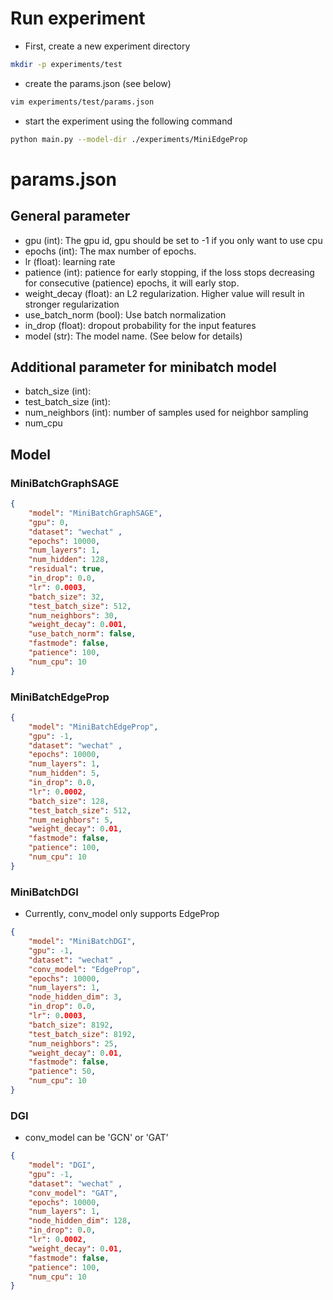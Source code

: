 # Run experiment
- First, create a new experiment directory
```bash
mkdir -p experiments/test
```
- create the params.json (see below)
```bash
vim experiments/test/params.json
```

- start the experiment using the following command
```bash
python main.py --model-dir ./experiments/MiniEdgeProp
```

# params.json
## General parameter
- gpu (int): The gpu id, gpu should be set to -1 if you only want to use cpu
- epochs (int): The max number of epochs.
- lr (float): learning rate
- patience (int): patience for early stopping, if the loss stops decreasing for consecutive (patience) epochs, it will early stop.
- weight_decay (float): an L2 regularization. Higher value will result in stronger regularization
- use_batch_norm (bool): Use batch normalization
- in_drop (float): dropout probability for the input features
- model (str): The model name. (See below for details)

## Additional parameter for minibatch model
- batch_size (int): 
- test_batch_size (int):
- num_neighbors (int): number of samples used for neighbor sampling
- num_cpu

## Model
### MiniBatchGraphSAGE
```json
{
    "model": "MiniBatchGraphSAGE",
    "gpu": 0,
    "dataset": "wechat" ,
    "epochs": 10000,
    "num_layers": 1,
    "num_hidden": 128,
    "residual": true,
    "in_drop": 0.0,
    "lr": 0.0003,
    "batch_size": 32,
    "test_batch_size": 512,
    "num_neighbors": 30,
    "weight_decay": 0.001,
    "use_batch_norm": false,
    "fastmode": false,
    "patience": 100,
    "num_cpu": 10
}
```


### MiniBatchEdgeProp
```json
{
    "model": "MiniBatchEdgeProp", 
    "gpu": -1,
    "dataset": "wechat" , 
    "epochs": 10000, 
    "num_layers": 1, 
    "num_hidden": 5, 
    "in_drop": 0.0, 
    "lr": 0.0002, 
    "batch_size": 128, 
    "test_batch_size": 512, 
    "num_neighbors": 5, 
    "weight_decay": 0.01,
    "fastmode": false,
    "patience": 100,
    "num_cpu": 10
}
```

### MiniBatchDGI
- Currently, conv_model only supports EdgeProp
```json
{
    "model": "MiniBatchDGI", 
    "gpu": -1,
    "dataset": "wechat" , 
    "conv_model": "EdgeProp", 
    "epochs": 10000, 
    "num_layers": 1, 
    "node_hidden_dim": 3,
    "in_drop": 0.0, 
    "lr": 0.0003,
    "batch_size": 8192, 
    "test_batch_size": 8192,  
    "num_neighbors": 25, 
    "weight_decay": 0.01,
    "fastmode": false,
    "patience": 50,
    "num_cpu": 10
}
```

### DGI
- conv_model can be 'GCN' or 'GAT'

```json
{
    "model": "DGI", 
    "gpu": -1,
    "dataset": "wechat" , 
    "conv_model": "GAT", 
    "epochs": 10000, 
    "num_layers": 1, 
    "node_hidden_dim": 128,
    "in_drop": 0.0, 
    "lr": 0.0002, 
    "weight_decay": 0.01,
    "fastmode": false,
    "patience": 100,
    "num_cpu": 10
}
```